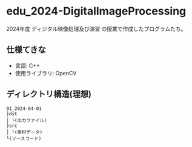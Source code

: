 # edu_2024-DigitalImageProcessing
2024年度 ディジタル映像処理及び演習 の授業で作成したプログラムたち。

## 仕様てきな
- 言語: C++
- 使用ライブラリ: OpenCV

## ディレクトリ構造(理想)
```
01_2024-04-01
├dst
│ └(出力ファイル)
├src
│ └(素材データ)
└(ソースコード)
```
